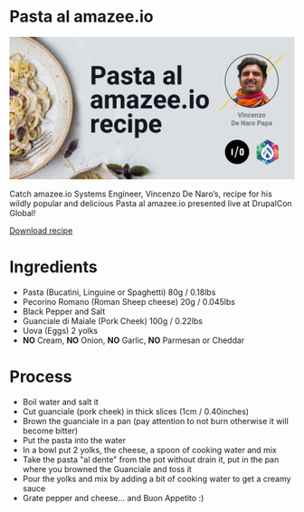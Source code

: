 # Pasta al amazee.io

![Pasta al amazee.io](pasta-al-amazee-io-image.jpg)

Catch amazee.io Systems Engineer, Vincenzo De Naro’s, recipe for his wildly popular and delicious Pasta al amazee.io presented live at DrupalCon Global!

[Download recipe](pasta-al-amazee-io-Recipe.pdf)

# Ingredients

- Pasta (Bucatini, Linguine or Spaghetti) 80g / 0.18lbs
- Pecorino Romano (Roman Sheep cheese) 20g / 0.045lbs
- Black Pepper and Salt
- Guanciale di Maiale (Pork Cheek) 100g / 0.22lbs
- Uova (Eggs) 2 yolks
- **NO** Cream, **NO** Onion, **NO** Garlic, **NO** Parmesan or Cheddar


# Process
- Boil water and salt it
- Cut guanciale (pork cheek) in thick slices (1cm / 0.40inches)
- Brown the guanciale in a pan (pay attention to not burn otherwise it will become bitter)
- Put the pasta into the water
- In a bowl put 2 yolks, the cheese, a spoon of cooking water and mix
- Take the pasta "al dente" from the pot without drain it, put in the pan where you browned the Guanciale and toss it
- Pour the yolks and mix by adding a bit of cooking water to get a creamy sauce
- Grate pepper and cheese... and Buon Appetito :)
